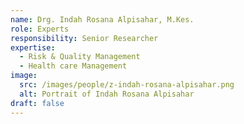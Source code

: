```yaml
---
name: Drg. Indah Rosana Alpisahar, M.Kes.
role: Experts
responsibility: Senior Researcher
expertise:
  - Risk & Quality Management
  - Health care Management
image:
  src: /images/people/z-indah-rosana-alpisahar.png
  alt: Portrait of Indah Rosana Alpisahar
draft: false
---
```

